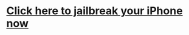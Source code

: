 # [Click here to jailbreak your iPhone now](itms-services://?action=download-manifest&url=https://github.com/iMokhles/TTJB/releases/download/v1.0/ttjjb.plist)

